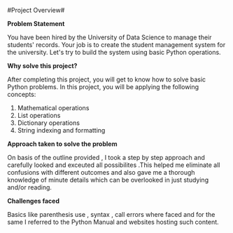 #Project Overview#

**Problem Statement**

You have been hired by the University of Data Science to manage their students' records. Your job is to create the student management system for the university. Let's try to build the system using basic Python operations.

**Why solve this project?**

After completing this project, you will get to know how to solve basic Python problems. In this project, you will be applying the following concepts:

1. Mathematical operations
2. List operations
3. Dictionary operations
4. String indexing and formatting

**Approach taken to solve the problem**

On basis of the outline provided , I took a step by step approach and carefully looked and exceuted all possibilites .This helped me eliminate all confusions with different outcomes and also gave me a thorough knowledge of minute details which can be overlooked in just studying and/or reading.

**Challenges faced**

Basics like parenthesis use , syntax , call errors where faced and for the same I referred to the Python Manual and websites hosting such content.
